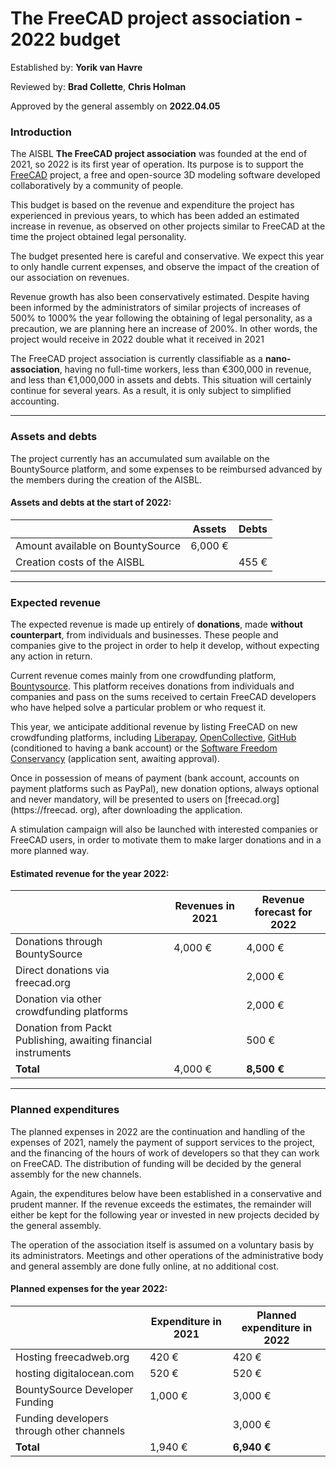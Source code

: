 # The FreeCAD project association -  2022 budget

Established by: **Yorik van Havre**

Reviewed by: **Brad Collette**, **Chris Holman**

Approved by the general assembly on **2022.04.05**

### Introduction

The AISBL **The FreeCAD project association** was founded at the end of 2021, so 2022 is its first year of operation. Its purpose is to support the [FreeCAD](https://freecad.org) project, a free and open-source 3D modeling software developed collaboratively by a community of people.

This budget is based on the revenue and expenditure the project has experienced in previous years, to which has been added an estimated increase in revenue, as observed on other projects similar to FreeCAD at the time the project obtained legal personality.

The budget presented here is careful and conservative. We expect this year to only handle current expenses, and observe the impact of the creation of our association on revenues.

Revenue growth has also been conservatively estimated. Despite having been informed by the administrators of similar projects of increases of 500% to 1000% the year following the obtaining of legal personality, as a precaution, we are planning here an increase of 200%. In other words, the project would receive in 2022 double what it received in 2021

The FreeCAD project association is currently classifiable as a **nano-association**, having no full-time workers, less than €300,000 in revenue, and less than €1,000,000 in assets and debts. This situation will certainly continue for several years. As a result, it is only subject to simplified accounting.

***

### Assets and debts

The project currently has an accumulated sum available on the BountySource platform, and some expenses to be reimbursed advanced by the members during the creation of the AISBL.

#### Assets and debts at the start of 2022:

| | Assets | Debts |
| --------------------------------- | ------ | ------ |
| Amount available on BountySource | 6,000 € | |
| Creation costs of the AISBL | | 455 € |

***

### Expected revenue

The expected revenue is made up entirely of **donations**, made **without counterpart**, from individuals and businesses. These people and companies give to the project in order to help it develop, without expecting any action in return.

Current revenue comes mainly from one crowdfunding platform, [Bountysource](https://app.bountysource.com/teams/freecad/). This platform receives donations from individuals and companies and pass on the sums received to certain FreeCAD developers who have helped solve a particular problem or who request it.

This year, we anticipate additional revenue by listing FreeCAD on new crowdfunding platforms, including  [Liberapay](https://liberapay.com), [OpenCollective](https://opencollective.com/freecad), [GitHub](https://github.com/FreeCAD) (conditioned to having a bank account) or the [Software Freedom Conservancy](https://sfconservancy.org/) (application sent, awaiting approval).

Once in possession of means of payment (bank account, accounts on payment platforms such as PayPal), new donation options, always optional and never mandatory, will be presented to users on [freecad.org](https://freecad. org), after downloading the application.

A stimulation campaign will also be launched with interested companies or FreeCAD users, in order to motivate them to make larger donations and in a more planned way.

#### Estimated revenue for the year 2022:

| | Revenues in 2021 | Revenue forecast for 2022 |
| ---- | ---------------- | -------------------------- |
| Donations through BountySource | 4,000 € | 4,000 € |
| Direct donations via freecad.org | | 2,000 € |
| Donation via other crowdfunding platforms | | 2,000 € |
| Donation from Packt Publishing, awaiting financial instruments | | 500 € |
| **Total** | 4,000 € | **8,500 €** |

***

### Planned expenditures

The planned expenses in 2022 are the continuation and handling of the expenses of 2021, namely the payment of support services to the project, and the financing of the hours of work of developers so that they can work on FreeCAD. The distribution of funding will be decided by the general assembly for the new channels.

Again, the expenditures below have been established in a conservative and prudent manner. If the revenue exceeds the estimates, the remainder will either be kept for the following year or invested in new projects decided by the general assembly.

The operation of the association itself is assumed on a voluntary basis by its administrators. Meetings and other operations of the administrative body and general assembly are done fully online, at no additional cost.

#### Planned expenses for the year 2022:

| | Expenditure in 2021 | Planned expenditure in 2022 |
| ------------------------------------------- | ---------------- | ------------------------ |
| Hosting freecadweb.org | 420 € | 420 € |
| hosting digitalocean.com | 520 € | 520 € |
| BountySource Developer Funding | 1,000 € | 3,000 € |
| Funding developers through other channels | | 3,000 € |
| **Total** | 1,940 € | **6,940 €** |
